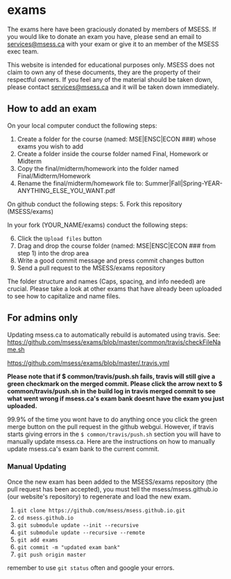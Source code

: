 # exams

The exams here have been graciously donated by members of MSESS. If you would like to donate an exam you have, please send an email to services@msess.ca with your exam or give it to an member of the MSESS exec team.

This website is intended for educational purposes only. MSESS does not claim to own any of these documents, they are the property of their respectful owners. If you feel any of the material should be taken down, please contact services@msess.ca and it will be taken down immediately.

## How to add an exam

On your local computer conduct the following steps: 
1. Create a folder for the course (named: MSE|ENSC|ECON ###) whose exams you wish to add
2. Create a folder inside the course folder named Final, Homework or Midterm
3. Copy the final/midterm/homework into the folder named Final/Midterm/Homework
4. Rename the final/midterm/homework file to: Summer|Fall|Spring-YEAR-ANYTHING_ELSE_YOU_WANT.pdf

On github conduct the following steps:
5. Fork this repository (MSESS/exams)

In your fork (YOUR_NAME/exams) conduct the following steps:

6. Click the `Upload files` button
7. Drag and drop the course folder (named: MSE|ENSC|ECON ### from step 1) into the drop area
8. Write a good commit message and press commit changes button
9. Send a pull request to the MSESS/exams repository

The folder structure and names (Caps, spacing, and info needed) are crucial. Please take a look at other exams that have already been uploaded to see how to capitalize and name files.


## For admins only

Updating msess.ca to automatically rebuild is automated using travis. See: 
https://github.com/msess/exams/blob/master/common/travis/checkFileName.sh

https://github.com/msess/exams/blob/master/.travis.yml

**Please note that if $ common/travis/push.sh fails, travis will still give a green checkmark on the merged commit. Please click the arrow next to $ common/travis/push.sh in the build log in travis merged commit to see what went wrong if msess.ca's exam bank doesnt have the exam you just uploaded.**

99.9% of the time you wont have to do anything once you click the green merge button on the pull request in the github webgui. However, if travis starts giving errors in the `$ common/travis/push.sh` section you will have to manually update msess.ca. Here are the instructions on how to manually update msess.ca's exam bank to the current commit.

### Manual Updating

Once the new exam has been added to the MSESS/exams repository (the pull request has been accepted), you must tell the msess/msess.github.io (our website's repository) to regenerate and load the new exam.

1. `git clone https://github.com/msess/msess.github.io.git`
2. `cd msess.github.io`
3. `git submodule update --init --recursive`
4. `git submodule update --recursive --remote`
5. `git add exams`
6. `git commit -m "updated exam bank"`
7. `git push origin master`

remember to use `git status` often and google your errors.
